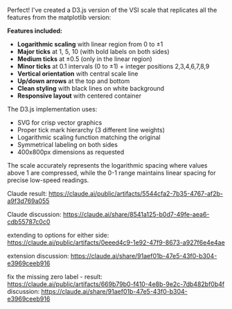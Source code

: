 Perfect! I've created a D3.js version of the VSI scale that replicates all the features from the matplotlib version:

**Features included:**
- **Logarithmic scaling** with linear region from 0 to ±1
- **Major ticks** at 1, 5, 10 (with bold labels on both sides)
- **Medium ticks** at ±0.5 (only in the linear region)
- **Minor ticks** at 0.1 intervals (0 to ±1) + integer positions 2,3,4,6,7,8,9
- **Vertical orientation** with central scale line
- **Up/down arrows** at the top and bottom
- **Clean styling** with black lines on white background
- **Responsive layout** with centered container

The D3.js implementation uses:
- SVG for crisp vector graphics
- Proper tick mark hierarchy (3 different line weights)
- Logarithmic scaling function matching the original
- Symmetrical labeling on both sides
- 400x800px dimensions as requested

The scale accurately represents the logarithmic spacing where values above 1 are compressed, while the 0-1 range maintains linear spacing for precise low-speed readings.


Claude result: https://claude.ai/public/artifacts/5544cfa2-7b35-4767-af2b-a9f3d769a055

Claude discussion:  https://claude.ai/share/8541a125-b0d7-49fe-aea6-cdb55787c0c0


extending to options for either side: https://claude.ai/public/artifacts/0eeed4c9-1e92-47f9-8673-a927f6e4e4ae

extension discussion: https://claude.ai/share/91aef01b-47e5-43f0-b304-e3969ceeb916

fix the missing zero label - result: https://claude.ai/public/artifacts/669b79b0-f410-4e8b-9e2c-7db482bf0b4f
discussion: https://claude.ai/share/91aef01b-47e5-43f0-b304-e3969ceeb916
